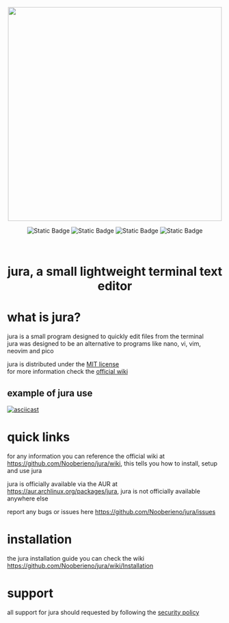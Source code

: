 <div align = center>
  
<img src="https://github.com/Nooberieno/jura/assets/124163902/b6c38f9d-1d98-4a23-94e3-f9a075a83c6b" height="500" width="500">

<br>  

![Static Badge](https://img.shields.io/badge/License-MIT-lightgreen?link=!%5BStatic%20Badge%5D(https%3A%2F%2Fimg.shields.io%2Fbadge%2F%3AbadgeContent%3Flink%3Dhttps%253A%252F%252Fgithub.com%252FNooberieno%252Fjura%252Fblob%252Fmain%252FLICENSE)) 
![Static Badge](https://img.shields.io/badge/official_wiki-yellow?link=https%3A%2F%2Fgithub.com%2FNooberieno%2Fjura%2Fwiki)
![Static Badge](https://img.shields.io/badge/issues-red?link=https%3A%2F%2Fgithub.com%2FNooberieno%2Fjura%2Fissues)
![Static Badge](https://img.shields.io/badge/AUR-jura-blue?logo=arch-linux&logoColor=1793d1&link=https%3A%2F%2Faur.archlinux.org%2Fpackages%2Fjura)

</br>

# jura, a small lightweight terminal text editor

</div>

# what is jura?
jura is a small program designed to quickly edit files from the terminal  
jura was designed to be an alternative to programs like nano, vi, vim, neovim and pico

jura is distributed under the [MIT license](https://github.com/Nooberieno/jura/blob/main/LICENSE)  
for more information check the [official wiki](https://github.com/Nooberieno/jura/wiki)

## example of jura use
[![asciicast](https://asciinema.org/a/645939.svg)](https://asciinema.org/a/645939)

# quick links
for any information you can reference the official wiki at https://github.com/Nooberieno/jura/wiki, this tells you how to install, setup and use jura  

jura is officially available via the AUR at https://aur.archlinux.org/packages/jura, jura is not officially available anywhere else  

report any bugs or issues here https://github.com/Nooberieno/jura/issues

# installation
the jura installation guide you can check the wiki https://github.com/Nooberieno/jura/wiki/Installation

# support
all support for jura should requested by following the [security policy](https://github.com/Nooberieno/jura/blob/main/SECURITY.md)

